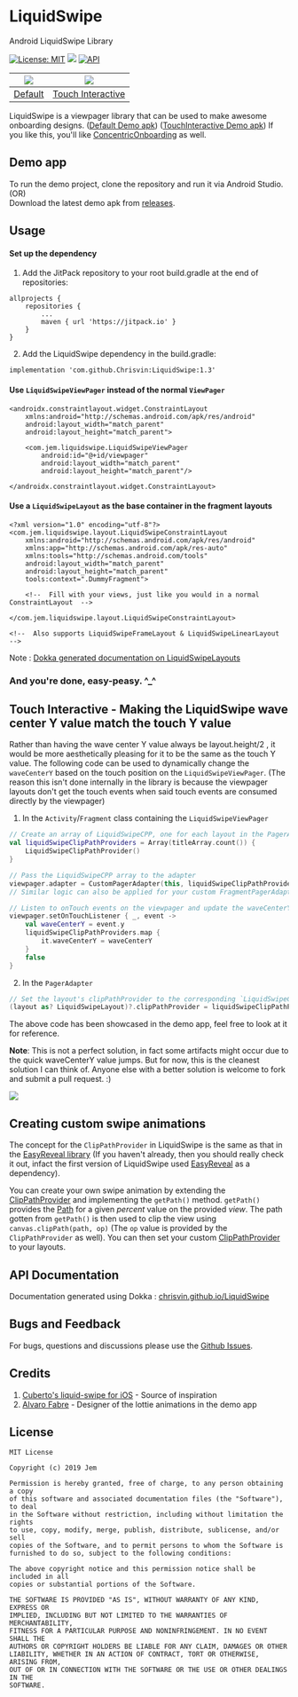 # LiquidSwipe
 Android LiquidSwipe Library

 [![License: MIT](https://img.shields.io/badge/License-MIT-silver.svg)](https://opensource.org/licenses/MIT) [![](https://jitpack.io/v/Chrisvin/LiquidSwipe.svg)](https://jitpack.io/#Chrisvin/LiquidSwipe) [![API](https://img.shields.io/badge/API-21%2B-blue.svg?style=flat)](https://android-arsenal.com/api?level=21) 

| <img src="./demo%20screenshots/LiquidSwipeDemo.gif"/> | <img src="./demo%20screenshots/LiquidSwipeDemo_Touch_Interactive.gif"/> |
| :-: | :-: |
| [Default](#usage) | [Touch Interactive](#touch-interactive---making-the-liquidswipe-wave-center-y-value-match-the-touch-y-value) |

LiquidSwipe is a viewpager library that can be used to make awesome onboarding designs. ([Default Demo apk](https://github.com/Chrisvin/LiquidSwipe/releases/download/1.1/LiquidSwipeDemo.-.Default.apk)) ([TouchInteractive Demo apk](https://github.com/Chrisvin/LiquidSwipe/releases/download/1.1/LiquidSwipeDemo.-.Touch_Interactive.apk))
If you like this, you'll like [ConcentricOnboarding](https://github.com/Chrisvin/ConcentricOnboarding) as well.

## Demo app
To run the demo project, clone the repository and run it via Android Studio.
</br>(OR)
</br>Download the latest demo apk from [releases](https://github.com/Chrisvin/LiquidSwipe/releases).

## Usage
#### Set up the dependency
1. Add the JitPack repository to your root build.gradle at the end of repositories:
```
allprojects {
	repositories {
		...
		maven { url 'https://jitpack.io' }
	}
}
```
2. Add the LiquidSwipe dependency in the build.gradle:
```
implementation 'com.github.Chrisvin:LiquidSwipe:1.3'
```

#### Use `LiquidSwipeViewPager` instead of the normal `ViewPager`
```
<androidx.constraintlayout.widget.ConstraintLayout 
    xmlns:android="http://schemas.android.com/apk/res/android"
    android:layout_width="match_parent"
    android:layout_height="match_parent">

    <com.jem.liquidswipe.LiquidSwipeViewPager
        android:id="@+id/viewpager"
        android:layout_width="match_parent"
        android:layout_height="match_parent"/>

</androidx.constraintlayout.widget.ConstraintLayout>
```

#### Use a `LiquidSwipeLayout` as the base container in the fragment layouts
```
<?xml version="1.0" encoding="utf-8"?>
<com.jem.liquidswipe.layout.LiquidSwipeConstraintLayout
    xmlns:android="http://schemas.android.com/apk/res/android"
    xmlns:app="http://schemas.android.com/apk/res-auto"
    xmlns:tools="http://schemas.android.com/tools"
    android:layout_width="match_parent"
    android:layout_height="match_parent"
    tools:context=".DummyFragment">

    <!--  Fill with your views, just like you would in a normal ConstraintLayout  -->

</com.jem.liquidswipe.layout.LiquidSwipeConstraintLayout>

<!--  Also supports LiquidSwipeFrameLayout & LiquidSwipeLinearLayout  -->
```
Note : [Dokka generated documentation on LiquidSwipeLayouts](https://chrisvin.github.io/LiquidSwipe/com.jem.liquidswipe.layout/)

### And you're done, easy-peasy. ^_^

## Touch Interactive - Making the LiquidSwipe wave center Y value match the touch Y value

Rather than having the wave center Y value always be layout.height/2 , it would be more aesthetically pleasing for it to be the same as the touch Y value. 
The following code can be used to dynamically change the `waveCenterY` based on the touch position on the `LiquidSwipeViewPager`.
(The reason this isn't done internally in the library is because the viewpager layouts don't get the touch events when said touch events are consumed directly by the viewpager)

1. In the `Activity`/`Fragment` class containing the `LiquidSwipeViewPager`
```kotlin
// Create an array of LiquidSwipeCPP, one for each layout in the PagerAdapter
val liquidSwipeClipPathProviders = Array(titleArray.count()) {
    LiquidSwipeClipPathProvider()
}

// Pass the LiquidSwipeCPP array to the adapter
viewpager.adapter = CustomPagerAdapter(this, liquidSwipeClipPathProviders)
// Similar logic can also be applied for your custom FragmentPagerAdapter/FragmentStatePagerAdapter

// Listen to onTouch events on the viewpager and update the waveCenterY value of the LiquidSwipeCPPs
viewpager.setOnTouchListener { _, event ->
    val waveCenterY = event.y
    liquidSwipeClipPathProviders.map {
        it.waveCenterY = waveCenterY
    }
    false
}
```
2. In the `PagerAdapter`
```kotlin
// Set the layout's clipPathProvider to the corresponding `LiquidSwipeClipPathProvider`
(layout as? LiquidSwipeLayout)?.clipPathProvider = liquidSwipeClipPathProviders[position]
```

The above code has been showcased in the demo app, feel free to look at it for reference.

**Note**: 
This is not a perfect solution, in fact some artifacts might occur due to the quick waveCenterY value jumps. 
But for now, this is the cleanest solution I can think of.
Anyone else with a better solution is welcome to fork and submit a pull request. :)

<img src="./demo%20screenshots/LiquidSwipeDemo_Touch_Interactive.gif"/>

## Creating custom swipe animations

The concept for the `ClipPathProvider` in LiquidSwipe is the same as that in the [EasyReveal library](https://github.com/Chrisvin/EasyReveal) (If you haven't already, then you should really check it out, infact the first version of LiquidSwipe used [EasyReveal](https://github.com/Chrisvin/EasyReveal) as a dependency).

You can create your own swipe animation by extending the [ClipPathProvider](https://github.com/Chrisvin/LiquidSwipe/blob/master/liquidswipe/src/main/java/com/jem/liquidswipe/base/ClipPathProvider.kt) and implementing the `getPath()` method. `getPath()` provides the [Path](https://developer.android.com/reference/android/graphics/Path) for a given *percent* value on the provided *view*.  The path gotten from `getPath()` is then used to clip the view using `canvas.clipPath(path, op)` (The `op` value is provided by the `ClipPathProvider` as well). You can then set your custom [ClipPathProvider](https://github.com/Chrisvin/LiquidSwipe/blob/master/liquidswipe/src/main/java/com/jem/liquidswipe/base/ClipPathProvider.kt) to your layouts.

## API Documentation

Documentation generated using Dokka : [chrisvin.github.io/LiquidSwipe](https://chrisvin.github.io/LiquidSwipe/)

## Bugs and Feedback
For bugs, questions and discussions please use the [Github Issues](https://github.com/Chrisvin/LiquidSwipe/issues).

## Credits
1. [Cuberto's liquid-swipe for iOS](https://github.com/Cuberto/liquid-swipe) - Source of inspiration
2. [Alvaro Fabre](https://lottiefiles.com/tomfabre) - Designer of the lottie animations in the demo app

## License
```
MIT License

Copyright (c) 2019 Jem

Permission is hereby granted, free of charge, to any person obtaining a copy
of this software and associated documentation files (the "Software"), to deal
in the Software without restriction, including without limitation the rights
to use, copy, modify, merge, publish, distribute, sublicense, and/or sell
copies of the Software, and to permit persons to whom the Software is
furnished to do so, subject to the following conditions:

The above copyright notice and this permission notice shall be included in all
copies or substantial portions of the Software.

THE SOFTWARE IS PROVIDED "AS IS", WITHOUT WARRANTY OF ANY KIND, EXPRESS OR
IMPLIED, INCLUDING BUT NOT LIMITED TO THE WARRANTIES OF MERCHANTABILITY,
FITNESS FOR A PARTICULAR PURPOSE AND NONINFRINGEMENT. IN NO EVENT SHALL THE
AUTHORS OR COPYRIGHT HOLDERS BE LIABLE FOR ANY CLAIM, DAMAGES OR OTHER
LIABILITY, WHETHER IN AN ACTION OF CONTRACT, TORT OR OTHERWISE, ARISING FROM,
OUT OF OR IN CONNECTION WITH THE SOFTWARE OR THE USE OR OTHER DEALINGS IN THE
SOFTWARE.
```
